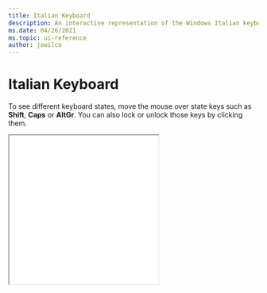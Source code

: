```yaml
---
title: Italian Keyboard
description: An interactive representation of the Windows Italian keyboard. To see different keyboard states, click or move the mouse over the state keys.
ms.date: 04/26/2021
ms.topic: ui-reference
author: jowilco
---
```


# Italian Keyboard

To see different keyboard states, move the mouse over state keys such as **Shift**, **Caps** or **AltGr**. You can also lock or unlock those keys by clicking them.

<iframe src="kbdit.html" height="300"></iframe>
